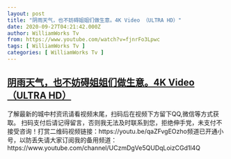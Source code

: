 ```yaml
---
layout: post
title: "阴雨天气，也不妨碍姐姐们做生意。4K Video （ULTRA HD）"
date: 2020-09-27T04:21:42.000Z
author: WilliamWorks Tv
from: https://www.youtube.com/watch?v=fjnrFo3Lpwc
tags: [ WilliamWorks Tv ]
categories: [ WilliamWorks Tv ]
---
```

<!--1601180502000-->
[阴雨天气，也不妨碍姐姐们做生意。4K Video （ULTRA HD）](https://www.youtube.com/watch?v=fjnrFo3Lpwc)
------

<div>
了解最新的城中村资讯请看视频末尾，扫码后在视频下方留下QQ,微信等方式获取。 扫码支付后请记得留言，否则我无法及时联系到您，拒绝伸手党，未支付不接受咨询！打赏二维码视频链接：https://youtu.be/qaZFvgEOzho频道已开通小号，以防丢失请大家订阅我的备用频道：https://www.youtube.com/channel/UCzmDgVe5QUDqLoizCGd1l4Q
</div>
